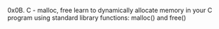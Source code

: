 0x0B. C - malloc, free
learn to dynamically allocate memory in your C program using standard library functions: malloc() and free()

